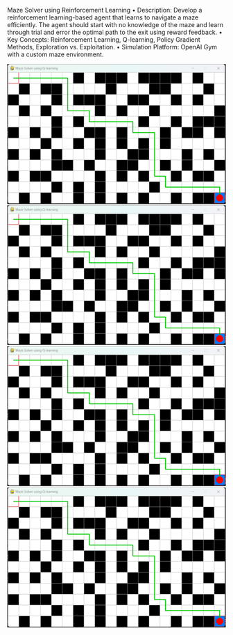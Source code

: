 Maze Solver using Reinforcement Learning
• Description: Develop a reinforcement learning-based agent that learns to navigate a maze efficiently. The agent should start with no knowledge of the maze and learn through trial and error the optimal path to the exit using reward feedback.
• Key Concepts: Reinforcement Learning, Q-learning, Policy Gradient Methods, Exploration vs. Exploitation.
• Simulation Platform: OpenAI Gym with a custom maze environment.

![Image Alt](https://github.com/Ghanem-MO/Maze-Solver-using-Reinforcement-Learning-Q-Learning-AI/blob/90597132d46c49b0e1bfe52c34747a066a589182/image.png)
![Image Alt](https://github.com/Ghanem-MO/Maze-Solver-using-Reinforcement-Learning-Q-Learning-AI/blob/90597132d46c49b0e1bfe52c34747a066a589182/image.png)
![Image Alt](https://github.com/Ghanem-MO/Maze-Solver-using-Reinforcement-Learning-Q-Learning-AI/blob/90597132d46c49b0e1bfe52c34747a066a589182/image.png)
![Image Alt](https://github.com/Ghanem-MO/Maze-Solver-using-Reinforcement-Learning-Q-Learning-AI/blob/90597132d46c49b0e1bfe52c34747a066a589182/image.png)
